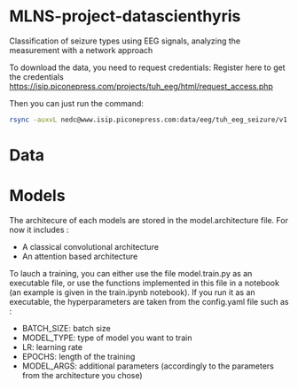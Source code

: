 # MLNS-project-datascienthyris
Classification of seizure types using EEG signals, analyzing the measurement with a network approach


To download the data, you need to request credentials:
Register here to get the credentials https://isip.piconepress.com/projects/tuh_eeg/html/request_access.php

Then you can just run the command:

```sh
rsync -auxvL nedc@www.isip.piconepress.com:data/eeg/tuh_eeg_seizure/v1.5.2/ data/
```

# Data


# Models

The architecure of each models are stored in the model.architecture file. For now it includes :
- A classical convolutional architecture
- An attention based architecture

To lauch a training, you can either use the file model.train.py as an executable file, or use the functions implemented in this file in a notebook (an example is given in the train.ipynb notebook). If you run it as an executable, the hyperparameters are taken from the config.yaml file such as :
-  BATCH_SIZE: batch size
-  MODEL_TYPE: type of model you want to train
-  LR: learning rate
-  EPOCHS: length of the training
-  MODEL_ARGS: additional parameters (accordingly to the parameters from the architecture you chose)




